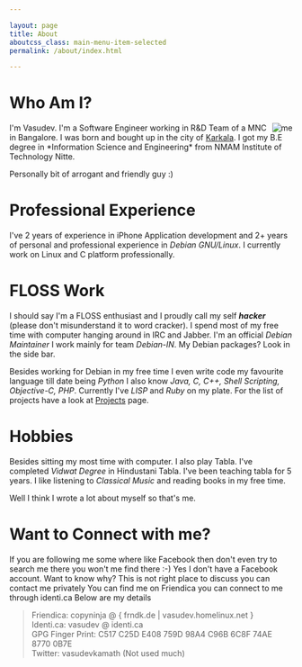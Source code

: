 ```yaml
---

layout: page
title: About
aboutcss_class: main-menu-item-selected
permalink: /about/index.html

---
```


Who Am I?
==========
<image src="/images/vasudev.png" alt="me" align="right"/>
I'm Vasudev. I'm a Software Engineer working in R&D Team of a MNC in Bangalore. I was born and bought
up in the city of <a href="https://en.wikipedia.org/wiki/Karkala">Karkala</a>. I got my B.E degree
in *Information Science and Engineering*  from NMAM Institute of Technology Nitte.

Personally bit of arrogant and friendly guy :)

Professional Experience
==========

I've 2 years of experience in iPhone Application development and 2+ years of personal and professional 
experience in *Debian GNU/Linux*. I currently work on Linux and C platform professionally. 

FLOSS Work
==========

I should say I'm a FLOSS enthusiast and I proudly call my self ***hacker*** (please don't misunderstand it
to word cracker). I spend most of my free time with computer hanging around in IRC and Jabber. I'm an official
*Debian Maintainer* I work mainly for team *Debian-IN*. My Debian packages? Look in the side bar.

Besides working for Debian in my free time I even write code my favourite language till date being *Python* I
also know *Java, C, C++, Shell Scripting, Objective-C, PHP*. Currently I've *LISP* and *Ruby* on my plate. For
the list of projects have a look at <a href="/projects">Projects</a> page.

Hobbies
==========

Besides sitting my most time with computer. I also play Tabla. I've completed *Vidwat Degree* in Hindustani Tabla.
I've been teaching tabla for 5 years. I like listening to *Classical Music* and reading books in my free time.

Well I think I wrote a lot about myself so that's me.

Want to Connect with me?
========================

If you are following me some where like Facebook then don't even try to search me there you won't me find there :-)
Yes I don't have a Facebook account. Want to know why? This is not right place to discuss you can contact me privately
You can find me on Friendica you can connect to me through identi.ca Below are my details
<blockquote>
 Friendica: copyninja @ { frndk.de | vasudev.homelinux.net }<br/>
 Identi.ca: vasudev @ identi.ca<br/>
 GPG Finger Print: C517 C25D E408 759D 98A4  C96B 6C8F 74AE 8770 0B7E<br/>
 Twitter: vasudevkamath (Not used much)<br/>
</blockquote>

